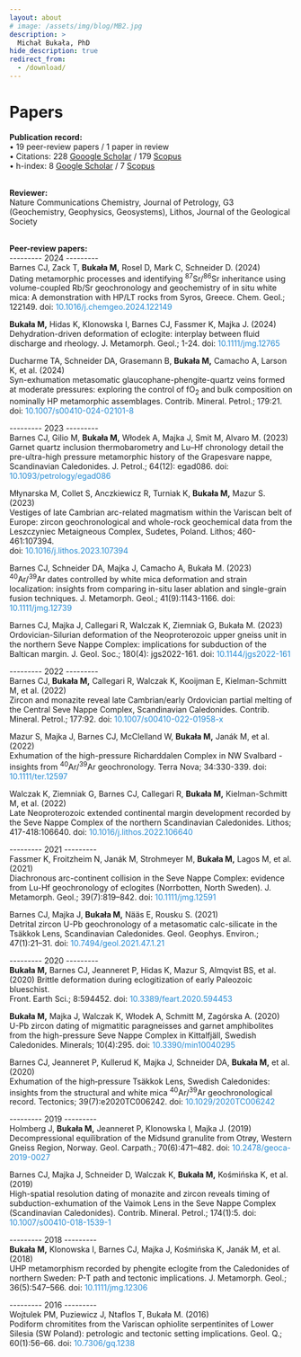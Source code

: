```yaml
---
layout: about
# image: /assets/img/blog/MB2.jpg
description: >
  Michał Bukała, PhD
hide_description: true
redirect_from:
  - /download/
---
```


# Papers
<b>Publication record:</b><br>
    • 19 peer-review papers / 1 paper in review <br>
    • Citations: 228 [Gooogle Scholar](https://scholar.google.com/citations?user=c75h1EcAAAAJ&hl=pl&oi=ao) 
               / 179 [Scopus](https://www.scopus.com/authid/detail.uri?authorId=57189596785) <br>
    • h-index: 8 [Google Scholar](https://scholar.google.com/citations?user=c75h1EcAAAAJ&hl=pl&oi=ao) 
            / 7 [Scopus](https://www.scopus.com/authid/detail.uri?authorId=57189596785) <br><br>

<b>Reviewer:</b><br>
    Nature Communications Chemistry, Journal of Petrology, G3 (Geochemistry, Geophysics, Geosystems), Lithos, Journal of the Geological Society   <br><br>

<b>Peer-review papers:</b><br>
---------  2024  ---------<br>
Barnes CJ, Zack T, <b><b>Bukała M,</b></b> Rosel D, Mark C, Schneider D. (2024)<br> 
Dating metamorphic processes and identifying <sup>87</sup>Sr/<sup>86</sup>Sr inheritance using volume-coupled Rb/Sr geochronology and geochemistry of in situ white mica: A demonstration with HP/LT rocks from Syros, Greece. 
Chem. Geol.; 122149. 
doi: <a href="https://doi.org/10.1016/j.chemgeo.2024.122149" style="color: rgb(38,139,210); text-decoration: none;"> 10.1016/j.chemgeo.2024.122149 </a>    

<b><b>Bukała M,</b></b> Hidas K, Klonowska I, Barnes CJ, Fassmer K, Majka J. (2024) <br>
Dehydration-driven deformation of eclogite: interplay between fluid discharge and rheology.
J. Metamorph. Geol.; 1-24.
doi: <a href="https://doi.org/10.1111/jmg.12765" style="color: rgb(38,139,210); text-decoration: none;"> 10.1111/jmg.12765 </a> 

Ducharme TA, Schneider DA, Grasemann B, <b>Bukała M,</b> Camacho A, Larson K, et al. (2024) <br>
Syn-exhumation metasomatic glaucophane-phengite-quartz veins formed at moderate pressures: exploring the control of fO<sub>2</sub>​ and bulk composition on nominally HP metamorphic assemblages. 
Contrib. Mineral. Petrol.; 179:21. 
doi: <a href="https://doi.org/10.1007/s00410-024-02101-8" style="color: rgb(38,139,210); text-decoration: none;"> 10.1007/s00410-024-02101-8 </a> 

---------  2023  ---------<br>
Barnes CJ, Gilio M, <b>Bukała M,</b> Włodek A, Majka J, Smit M, Alvaro M. (2023) <br> 
Garnet quartz inclusion thermobarometry and Lu–Hf chronology detail the pre-ultra-high pressure metamorphic history of the Grapesvare nappe, Scandinavian Caledonides.
J. Petrol.; 64(12): egad086. 
doi: <a href="https://doi.org/10.1093/petrology/egad086" style="color: rgb(38,139,210); text-decoration: none;"> 10.1093/petrology/egad086 </a> 

Młynarska M, Collet S, Anczkiewicz R, Turniak K, <b>Bukała M,</b> Mazur S. (2023) <br>
Vestiges of late Cambrian arc-related magmatism within the Variscan belt of Europe: zircon geochronological and whole-rock geochemical data from the Leszczyniec Metaigneous Complex, Sudetes, Poland.
Lithos; 460-461:107394.  
doi: <a href="https://doi.org/10.1016/j.lithos.2023.107394" style="color: rgb(38,139,210); text-decoration: none;"> 10.1016/j.lithos.2023.107394 </a> 

Barnes CJ, Schneider DA, Majka J, Camacho A, Bukała M. (2023) <br>
<sup>40</sup>Ar/<sup>39</sup>Ar dates controlled by white mica deformation and strain localization: insights from comparing in-situ laser ablation and single-grain fusion techniques.
J. Metamorph. Geol.; 41(9):1143-1166.
doi: <a href="https://doi.org/10.1111/jmg.12739" style="color: rgb(38,139,210); text-decoration: none;"> 10.1111/jmg.12739 </a> 

Barnes CJ, Majka J, Callegari R, Walczak K, Ziemniak G, Bukała M. (2023) <br>
Ordovician-Silurian deformation of the Neoproterozoic upper gneiss unit in the northern Seve Nappe Complex: implications for subduction of the Baltican margin.
J. Geol. Soc.; 180(4): jgs2022-161. 
doi: <a href="https://doi.org/10.1144/jgs2022-161" style="color: rgb(38,139,210); text-decoration: none;"> 10.1144/jgs2022-161 </a> 

---------  2022  ---------<br>
Barnes CJ, <b>Bukała M,</b> Callegari R, Walczak K, Kooijman E, Kielman-Schmitt M, et al. (2022) <br>
Zircon and monazite reveal late Cambrian/early Ordovician partial melting of the Central Seve Nappe Complex, Scandinavian Caledonides.
Contrib. Mineral. Petrol.; 177:92.
doi: <a href="https://doi.org/10.1007/s00410-022-01958-x" style="color: rgb(38,139,210); text-decoration: none;"> 10.1007/s00410-022-01958-x </a> 

Mazur S, Majka J, Barnes CJ, McClelland W, <b>Bukała M,</b> Janák M, et al. (2022) <br>
Exhumation of the high-pressure Richarddalen Complex in NW Svalbard - insights from <sup>40</sup>Ar/<sup>39</sup>Ar geochronology.
Terra Nova; 34:330-339. 
doi: <a href="https://doi.org/10.1111/ter.12597" style="color: rgb(38,139,210); text-decoration: none;"> 10.1111/ter.12597 </a> 

Walczak K, Ziemniak G, Barnes CJ, Callegari R, <b>Bukała M,</b> Kielman-Schmitt M, et al. (2022) <br>
Late Neoproterozoic extended continental margin development recorded by the Seve Nappe Complex of the northern Scandinavian Caledonides.
Lithos; 417-418:106640. 
doi: <a href="https://doi.org/10.1016/j.lithos.2022.106640" style="color: rgb(38,139,210); text-decoration: none;"> 10.1016/j.lithos.2022.106640 </a>   

---------  2021  ---------<br>
Fassmer K, Froitzheim N, Janák M, Strohmeyer M, <b>Bukała M,</b> Lagos M, et al. (2021) <br>
Diachronous arc-continent collision in the Seve Nappe Complex: evidence from Lu-Hf geochronology of eclogites (Norrbotten, North Sweden).
J. Metamorph. Geol.; 39(7):819–842. 
doi: <a href="https://doi.org/10.1111/jmg.12591" style="color: rgb(38,139,210); text-decoration: none;"> 10.1111/jmg.12591 </a>  

Barnes CJ, Majka J, <b>Bukała M,</b> Nääs E, Rousku S. (2021) <br>
Detrital zircon U-Pb geochronology of a metasomatic calc-silicate in the Tsäkkok Lens, Scandinavian Caledonides.
Geol. Geophys. Environ.; 47(1):21–31. 
doi: <a href="https://doi.org/10.7494/geol.2021.47.1.21" style="color: rgb(38,139,210); text-decoration: none;"> 10.7494/geol.2021.47.1.21 </a>  

---------  2020  ---------<br>
<b>Bukała M,</b> Barnes CJ, Jeanneret P, Hidas K, Mazur S, Almqvist BS, et al. (2020)
Brittle deformation during eclogitization of early Paleozoic blueschist. <br>
Front. Earth Sci.; 8:594452. 
doi: <a href="https://doi.org/10.3389/feart.2020.594453" style="color: rgb(38,139,210); text-decoration: none;"> 10.3389/feart.2020.594453 </a>  

<b>Bukała M,</b> Majka J, Walczak K, Włodek A, Schmitt M, Zagórska A. (2020) <br>
U-Pb zircon dating of migmatitic paragneisses and garnet amphibolites from the high-pressure Seve Nappe Complex in Kittalfjäll, Swedish Caledonides.
Minerals; 10(4):295. 
doi: <a href="https://doi.org/10.3390/min10040295" style="color: rgb(38,139,210); text-decoration: none;"> 10.3390/min10040295 </a>  

Barnes CJ, Jeanneret P, Kullerud K, Majka J, Schneider DA, <b>Bukała M,</b> et al. (2020) <br>
Exhumation of the high‐pressure Tsäkkok Lens, Swedish Caledonides: insights from the structural and white mica <sup>40</sup>Ar/<sup>39</sup>Ar geochronological record.
Tectonics; 39(7):e2020TC006242. 
doi: <a href="https://doi.org/10.1029/2020TC006242" style="color: rgb(38,139,210); text-decoration: none;"> 10.1029/2020TC006242 </a>  

---------  2019  ---------<br>
Holmberg J, <b>Bukała M,</b> Jeanneret P, Klonowska I, Majka J. (2019) <br>
Decompressional equilibration of the Midsund granulite from Otrøy, Western Gneiss Region, Norway.
Geol. Carpath.; 70(6):471–482. 
doi: <a href="https://doi.org/10.2478/geoca-2019-0027" style="color: rgb(38,139,210); text-decoration: none;"> 10.2478/geoca-2019-0027 </a>  

Barnes CJ, Majka J, Schneider D, Walczak K, <b>Bukała M,</b> Kośmińska K, et al. (2019) <br>
High-spatial resolution dating of monazite and zircon reveals timing of subduction-exhumation of the Vaimok Lens in the Seve Nappe Complex (Scandinavian Caledonides).
Contrib. Mineral. Petrol.; 174(1):5. 
doi: <a href="https://doi.org/10.1007/s00410-018-1539-1" style="color: rgb(38,139,210); text-decoration: none;"> 10.1007/s00410-018-1539-1 </a>  

---------  2018  ---------<br>
<b>Bukała M,</b> Klonowska I, Barnes CJ, Majka J, Kośmińska K, Janák M, et al. (2018) <br>
UHP metamorphism recorded by phengite eclogite from the Caledonides of northern Sweden: P-T path and tectonic implications.
J. Metamorph. Geol.; 36(5):547–566.
doi: <a href="https://doi.org/10.1111/jmg.12306" style="color: rgb(38,139,210); text-decoration: none;"> 10.1111/jmg.12306 </a>  

---------  2016  ---------<br>
Wojtulek PM, Puziewicz J, Ntaflos T, Bukała M. (2016) <br>
Podiform chromitites from the Variscan ophiolite serpentinites of Lower Silesia (SW Poland): petrologic and tectonic setting implications.
Geol. Q.; 60(1):56–66.
doi: <a href="https://dx.doi.org/10.7306/gq.1238" style="color: rgb(38,139,210); text-decoration: none;"> 10.7306/gq.1238 </a>  